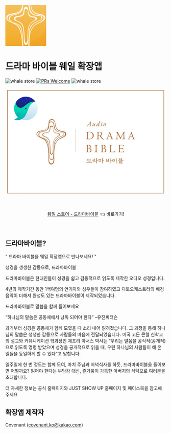 ![logo](/images/app-icon3.png)

# 드라마 바이블 웨일 확장앱

![whale store](https://img.shields.io/badge/building-passing-blue?style=flat-square)
[![PRs Welcome](https://img.shields.io/badge/PRs-welcome-brightgreen.svg?style=flat-square)](https://github.com/whale-lab/drama-bible/pulls)
![whale store](https://img.shields.io/badge/whale_store-1.0.1-blue?style=flat-square)


<p align="center">
  <img src="./images/readme_cover.png" />
</p>

<br />

<p align="center">
<a href="https://store.whale.naver.com/detail/nifdgfjcbdoidcipoeolgfjafcjoljli"> 웨일 스토어 - 드라마바이블</a> 👈 바로가기!
</p>

<br />

## 드라마바이블?

" 드라마 바이블을 웨일 확장앱으로 만나보세요! "

성경을 생생한 감동으로, 드라마바이블

드라마바이블은 현대인들이 성경을 쉽고 감동적으로 읽도록 제작한 오디오 성경입니다.

4년의 제작기간 동안 1백여명의 연기자와 성우들이 참여하였고 디토오케스트라의 배경음악이 더해져 완성도 있는 드라마바이블이 제작되었습니다.

드라마바이블로 말씀을 함께 들어보세요

“하나님의 말씀은 공동체에서 낭독 되어야 한다” –유진피터슨

과거부터 성경은 공동체가 함께 모였을 때 소리 내어 읽혀졌습니다. 그 과정을 통해 하나님의 말씀은 생생한 감동으로 사람들의 마음에 전달되었습니다. 미국 고든 콘웰 신학교의 설교와 커뮤니케이션 학과장인 제프리 아서스 박사는 “우리는 말씀을 공식적(공개적)으로 읽도록 명령 받았으며 성경을 공개적으로 읽을 때, 우린 하나님의 사람들이 해 온 일들을 동일하게 할 수 있다”고 말합니다.

일주일에 한 번 정도는 함께 모여, 마치 주님과 저녁식사를 하듯, 드라마바이블을 들어보면 어떨까요? 읽어야 한다는 부담감 대신, 즐거움이 가득한 아버지의 식탁으로 여러분을 초대합니다.

더 자세한 정보는 공식 홈페이지와 JUST SHOW UP 홈페이지 및 페이스북을 참고해 주세요

## 확장앱 제작자

Covenant (covenant.ko@kakao.com)